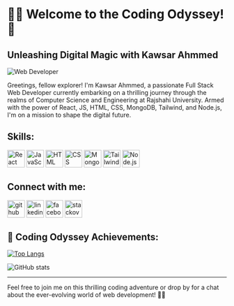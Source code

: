 # 👨‍💻 Welcome to the Coding Odyssey! 🌌
## Unleashing Digital Magic with Kawsar Ahmmed

![Web Developer](https://media.licdn.com/dms/image/D5616AQEfK_zuQncQCw/profile-displaybackgroundimage-shrink_350_1400/0/1702399657078?e=1707955200&v=beta&t=lI9imVFict225ESyRtLL2Lx1lTHz32n0ShKoTPjZXCM)

Greetings, fellow explorer! I'm Kawsar Ahmmed, a passionate Full Stack Web Developer currently embarking on a thrilling journey through the realms of Computer Science and Engineering at Rajshahi University. Armed with the power of React, JS, HTML, CSS, MongoDB, Tailwind, and Node.js, I'm on a mission to shape the digital future.

## Skills: 
<div>
  <img src='https://cdn.jsdelivr.net/npm/simple-icons@3.0.1/icons/react.svg' alt='React' height='40'>
  <img src='https://cdn.jsdelivr.net/npm/simple-icons@3.0.1/icons/javascript.svg' alt='JavaScript' height='40'>
  <img src='https://cdn.jsdelivr.net/npm/simple-icons@3.0.1/icons/html5.svg' alt='HTML' height='40'>
  <img src='https://cdn.jsdelivr.net/npm/simple-icons@3.0.1/icons/css3.svg' alt='CSS' height='40'>
  <img src='https://cdn.jsdelivr.net/npm/simple-icons@3.0.1/icons/mongodb.svg' alt='MongoDB' height='40'>
  <img src='https://cdn.jsdelivr.net/npm/simple-icons@3.0.1/icons/tailwindcss.svg' alt='Tailwind' height='40'>
  <img src='https://cdn.jsdelivr.net/npm/simple-icons@3.0.1/icons/node-dot-js.svg' alt='Node.js' height='40'>
</div>

## Connect with me:
[<img src='https://cdn.jsdelivr.net/npm/simple-icons@3.0.1/icons/github.svg' alt='github' height='40'>](https://github.com/mkasiam)  [<img src='https://cdn.jsdelivr.net/npm/simple-icons@3.0.1/icons/linkedin.svg' alt='linkedin' height='40'>](https://www.linkedin.com/in/mkasiambd/)  [<img src='https://cdn.jsdelivr.net/npm/simple-icons@3.0.1/icons/facebook.svg' alt='facebook' height='40'>](https://www.facebook.com/mkasiam.bd)  [<img src='https://cdn.jsdelivr.net/npm/simple-icons@3.0.1/icons/stackoverflow.svg' alt='stackoverflow' height='40'>](https://stackoverflow.com/users/22660777/kawsar-ahmmed)  

## 🚀 Coding Odyssey Achievements:
[![Top Langs](https://github-readme-stats.vercel.app/api/top-langs/?username=mkasiam&layout=compact&theme=radical)](https://github.com/anuraghazra/github-readme-stats)

![GitHub stats](https://github-readme-stats.vercel.app/api?username=mkasiam&show_icons=true&theme=dark)

---

Feel free to join me on this thrilling coding adventure or drop by for a chat about the ever-evolving world of web development! 🌟✨
